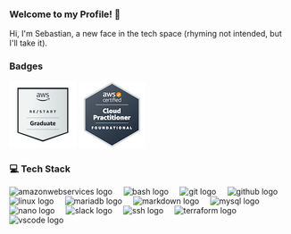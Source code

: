 ### Welcome to my Profile! 👋
Hi, I'm Sebastian, a new face in the tech space (rhyming not intended, but I'll take it).
### Badges
![](/pictures/aws-re-start-graduate-120px.png)
![](/pictures/aws-certified-cloud-practitioner-120px.png)
### 💻 Tech Stack
<div align="left">
  <img src="https://cdn.jsdelivr.net/gh/devicons/devicon/icons/amazonwebservices/amazonwebservices-original-wordmark.svg" height="40" alt="amazonwebservices logo"  />
  <img width="12" />
  <img src="https://cdn.jsdelivr.net/gh/devicons/devicon/icons/bash/bash-original.svg" height="40" alt="bash logo"  />
  <img width="12" />
  <img src="https://cdn.jsdelivr.net/gh/devicons/devicon/icons/git/git-original.svg" height="40" alt="git logo"  />
  <img width="12" />
  <img src="https://cdn.jsdelivr.net/gh/devicons/devicon/icons/github/github-original.svg" height="40" alt="github logo"  />
  <img width="12" />
  <img src="https://cdn.jsdelivr.net/gh/devicons/devicon/icons/linux/linux-original.svg" height="40" alt="linux logo"  />
  <img width="12" />
  <img src="https://cdn.jsdelivr.net/gh/devicons/devicon/icons/mariadb/mariadb-original.svg" height="40" alt="mariadb logo"  />
  <img width="12" />
  <img src="https://cdn.jsdelivr.net/gh/devicons/devicon/icons/markdown/markdown-original.svg" height="40" alt="markdown logo"  />
  <img width="12" />
  <img src="https://cdn.jsdelivr.net/gh/devicons/devicon/icons/mysql/mysql-original.svg" height="40" alt="mysql logo"  />
  <img width="12" />
  <img src="https://cdn.jsdelivr.net/gh/devicons/devicon/icons/nano/nano-original.svg" height="40" alt="nano logo"  />
  <img width="12" />
  <img src="https://cdn.jsdelivr.net/gh/devicons/devicon/icons/slack/slack-original.svg" height="40" alt="slack logo"  />
  <img width="12" />
  <img src="https://cdn.jsdelivr.net/gh/devicons/devicon/icons/ssh/ssh-original.svg" height="40" alt="ssh logo"  />
  <img width="12" />
  <img src="https://cdn.jsdelivr.net/gh/devicons/devicon/icons/terraform/terraform-original.svg" height="40" alt="terraform logo"  />
  <img width="12" />
  <img src="https://cdn.jsdelivr.net/gh/devicons/devicon/icons/vscode/vscode-original.svg" height="40" alt="vscode logo"  />
</div>

<!-- ### 📊 GitHub Stats
![royalvikingr's Stats](https://github-readme-stats.vercel.app/api?username=royalvikingr&theme=chartreuse-dark&show_icons=true&hide_border=true&count_private=true)  
![royalvikingr's Streak](https://github-readme-streak-stats.herokuapp.com/?user=royalvikingr&theme=chartreuse-dark&hide_border=true)  
![royalvikingr's Top Languages](https://github-readme-stats.vercel.app/api/top-langs/?username=royalvikingr&theme=chartreuse-dark&show_icons=true&hide_border=true&layout=compact)
### 🏆 GitHub Trophies
[![trophies](https://github-profile-trophy.vercel.app/?username=royalvikingr&theme=matrix&rank=SECRET,SSS,SS,S,AAA,AA,A,B,C&margin-w=15&no-frame=true)](https://github.com/royalvikingr/github-profile-trophy) -->

<!--
Hi there 👋

**royalvikingr/royalvikingr** is a ✨ _special_ ✨ repository because its `README.md` (this file) appears on your GitHub profile.

Here are some ideas to get you started:

- 🔭 I’m currently working on ...
- 🌱 I’m currently learning ...
- 👯 I’m looking to collaborate on ...
- 🤔 I’m looking for help with ...
- 💬 Ask me about ...
- 📫 How to reach me: ...
- 😄 Pronouns: ...
- ⚡ Fun fact: ...
-->